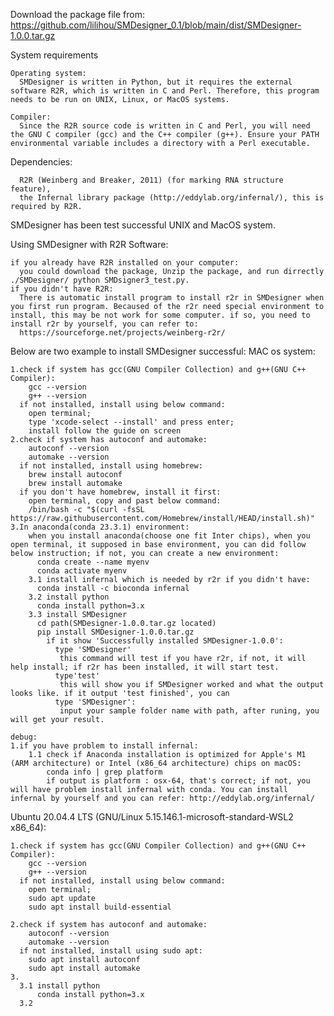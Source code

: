 Download the package file from:
 https://github.com/lilihou/SMDesigner_0.1/blob/main/dist/SMDesigner-1.0.0.tar.gz

System requirements

    Operating system: 
      SMDesigner is written in Python, but it requires the external software R2R, which is written in C and Perl. Therefore, this program needs to be run on UNIX, Linux, or MacOS systems.
     
    Compiler: 
      Since the R2R source code is written in C and Perl, you will need the GNU C compiler (gcc) and the C++ compiler (g++). Ensure your PATH environmental variable includes a directory with a Perl executable.
    
Dependencies:

      R2R (Weinberg and Breaker, 2011) (for marking RNA structure feature),
      the Infernal library package (http://eddylab.org/infernal/), this is required by R2R.

SMDesigner has been test successful UNIX and MacOS system.

Using SMDesigner with R2R Software: 

    if you already have R2R installed on your computer: 
      you could download the package, Unzip the package, and run dirrectly ./SMDesigner/ python SMDsigner3_test.py.
    if you didn't have R2R: 
      There is automatic install program to install r2r in SMDesigner when you first run program. Becaused of the r2r need special environment to install, this may be not work for some computer. if so, you need to install r2r by yourself, you can refer to:
      https://sourceforge.net/projects/weinberg-r2r/


Below are two example to install SMDesigner successful:
MAC os system:

    1.check if system has gcc(GNU Compiler Collection) and g++(GNU C++ Compiler):
        gcc --version
        g++ --version
      if not installed, install using below command:
        open terminal;
        type 'xcode-select --install' and press enter;
        install follow the guide on screen
    2.check if system has autoconf and automake:
        autoconf --version
        automake --version
      if not installed, install using homebrew:
        brew install autoconf
        brew install automake
      if you don't have homebrew, install it first:
        open terminal, copy and past below command:
        /bin/bash -c "$(curl -fsSL https://raw.githubusercontent.com/Homebrew/install/HEAD/install.sh)"
    3.In anaconda(conda 23.3.1) environment:
        when you install anaconda(choose one fit Inter chips), when you open terminal, it supposed in base environment, you can did follow below instruction; if not, you can create a new environment: 
          conda create --name myenv
          conda activate myenv
        3.1 install infernal which is needed by r2r if you didn't have:
          conda install -c bioconda infernal
        3.2 install python
          conda install python=3.x
        3.3 install SMDesigner
          cd path(SMDesigner-1.0.0.tar.gz located)
          pip install SMDesigner-1.0.0.tar.gz
            if it show 'Successfully installed SMDesigner-1.0.0':
              type 'SMDesigner'
               this command will test if you have r2r, if not, it will help install; if r2r has been installed, it will start test.
              type'test'
               this will show you if SMDesigner worked and what the output looks like. if it output 'test finished', you can 
              type 'SMDesigner':
               input your sample folder name with path, after runing, you will get your result.

    debug:
    1.if you have problem to install infernal:
        1.1 check if Anaconda installation is optimized for Apple's M1 (ARM architecture) or Intel (x86_64 architecture) chips on macOS:
            conda info | grep platform
            if output is platform : osx-64, that's correct; if not, you will have problem install infernal with conda. You can install infernal by yourself and you can refer: http://eddylab.org/infernal/

Ubuntu 20.04.4 LTS (GNU/Linux 5.15.146.1-microsoft-standard-WSL2 x86_64):

    1.check if system has gcc(GNU Compiler Collection) and g++(GNU C++ Compiler):
        gcc --version
        g++ --version
      if not installed, install using below command:
        open terminal;
        sudo apt update
        sudo apt install build-essential
        
    2.check if system has autoconf and automake:
        autoconf --version
        automake --version
      if not installed, install using sudo apt:
        sudo apt install autoconf
        sudo apt install automake
    3.
      3.1 install python
          conda install python=3.x
      3.2 
      







